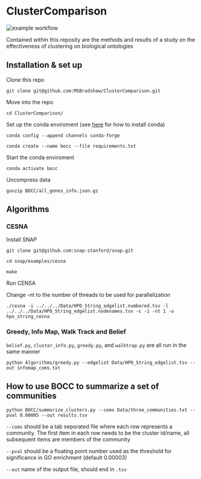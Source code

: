 # ClusterComparison

![example workflow](https://github.com/MSBradshaw/ClusterComparison/actions/workflows/ci.yml/badge.svg)

Contained within this reposity are the methods and results of a study on the effectiveness of clustering on biological ontologies

## Installation & set up

Clone this repo

`git clone git@github.com:MSBradshaw/ClusterComparison.git`

Move into the repo

`cd ClusterComparison/`

Set up the conda enviroment (see [here](https://conda.io/projects/conda/en/latest/user-guide/install/index.html) for how to install conda)

`conda config --append channels conda-forge`

`conda create --name bocc --file requirements.txt`

Start the conda enviroment

`conda activate bocc`

Uncompress data

`gunzip BOCC/all_genes_info.json.gz`

## Algorithms

### CESNA

Install SNAP

`git clone git@github.com:snap-stanford/snap.git`

`cd snap/examples/cesna`

`make`

Run CENSA

Change -nt to the number of threads to be used for parallelization

`./cesna -i ../../../Data/HPO_String_edgelist.numbered.tsv -l ../../../Data/HPO_String_edgelist.nodenames.tsv -c -1 -nt 1 -o hpo_string_cesna`

### Greedy, Info Map, Walk Track and Belief

`belief.py`, `cluster_info.py`, `greedy.py`, and `walktrap.py` are all run in the same manner

`python Algorithms/greedy.py --edgelist Data/HPO_String_edgelist.tsv --out infomap_coms.txt`


## How to use BOCC to summarize a set of communities

`python BOCC/summarize_clusters.py --coms Data/three_communities.txt --pval 0.00005 --out results.tsv`

`--coms` should be a tab seporated file where each row represents a community. The first item in each row needs to be the cluster id/name, all subsequent items are members of the community

`--pval` should be a floating point number used as the threshold for significance in GO enrichment (default 0.00003)

`--out` name of the output file, should end in `.tsv`

